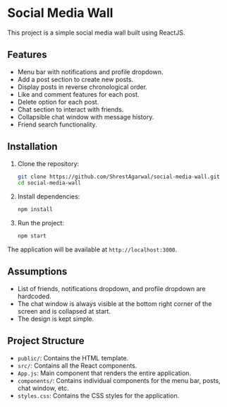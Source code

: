 # Social Media Wall

This project is a simple social media wall built using ReactJS.

## Features

- Menu bar with notifications and profile dropdown.
- Add a post section to create new posts.
- Display posts in reverse chronological order.
- Like and comment features for each post.
- Delete option for each post.
- Chat section to interact with friends.
- Collapsible chat window with message history.
- Friend search functionality.

## Installation

1. Clone the repository:
    ```sh
    git clone https://github.com/ShrestAgarwal/social-media-wall.git
    cd social-media-wall
    ```

2. Install dependencies:
    ```sh
    npm install
    ```

3. Run the project:
    ```sh
    npm start
    ```

The application will be available at `http://localhost:3000`.

## Assumptions

- List of friends, notifications dropdown, and profile dropdown are hardcoded.
- The chat window is always visible at the bottom right corner of the screen and is collapsed at start.
- The design is kept simple.

## Project Structure

- `public/`: Contains the HTML template.
- `src/`: Contains all the React components.
- `App.js`: Main component that renders the entire application.
- `components/`: Contains individual components for the menu bar, posts, chat window, etc.
- `styles.css`: Contains the CSS styles for the application.
